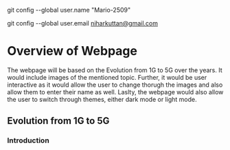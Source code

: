 git config --global user.name "Mario-2509"

git config --global user.email niharkuttan@gmail.com
# Overview of Webpage 
The webpage will be based on the Evolution from 1G to 5G over the years. It would include images of the mentioned topic. Further, it would be user interactive as it would allow the user to change thorugh the images and also allow them to enter their name as well. Laslty, the webpage would also allow the user to switch through themes, either dark mode or light mode. 
## Evolution from 1G to 5G 
### Introduction 

